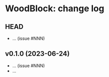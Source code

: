 WoodBlock: change log
=======================

HEAD
----

* ... (issue #NNN)

v0.1.0 (2023-06-24)
-------

* ... (issue #NNN)
* ...
